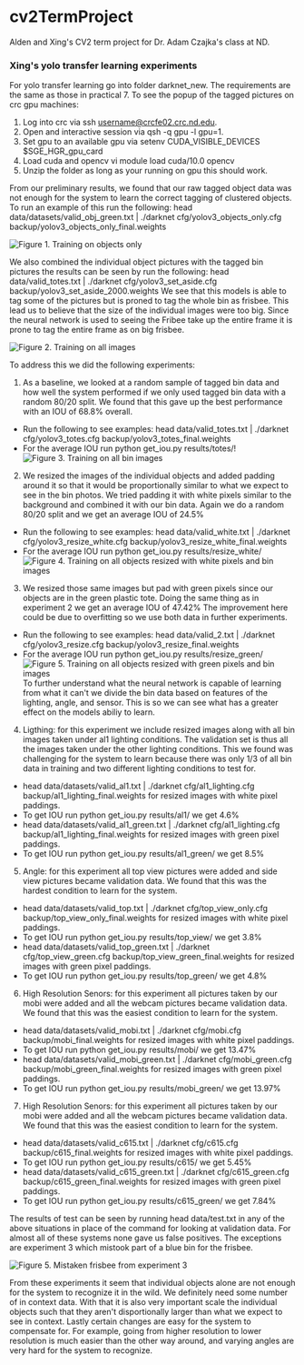 # cv2TermProject
Alden and Xing's CV2 term project for Dr. Adam Czajka's class at ND.

### Xing's yolo transfer learning experiments

For yolo transfer learning go into folder darknet_new. The requirements are the same as those in practical 7. To see the popup of the tagged pictures on crc gpu machines:
1. Log into crc via ssh username@crcfe02.crc.nd.edu.
2. Open and interactive session via qsh -q gpu -l gpu=1.
3. Set gpu to an available gpu via setenv CUDA_VISIBLE_DEVICES $SGE_HGR_gpu_card
4. Load cuda and opencv vi module load cuda/10.0 opencv
5. Unzip the folder as long as your running on gpu this should work.

From our preliminary results, we found that our raw tagged object data was not enough for the system to learn the correct tagging of clustered objects. To run an example of this run the following:
head data/datasets/valid_obj_green.txt | ./darknet cfg/yolov3_objects_only.cfg backup/yolov3_objects_only_final.weights

![Figure 1. Training on objects only](/report_images/objects_only.png)

We also combined the individual object pictures with the tagged bin pictures the results can be seen by run the following:
head data/valid_totes.txt | ./darknet cfg/yolov3_set_aside.cfg backup/yolov3_set_aside_2000.weights
We see that this models is able to tag some of the pictures but is proned to tag the whole bin as frisbee. This lead us to believe that the size of the individual images were too big. Since the neural network is used to seeing the Fribee take up the entire frame it is prone to tag the entire frame as on big frisbee.


![Figure 2. Training on all images](/report_images/set_aside.png)

To address this we did the following experiments:
1. As a baseline, we looked at a random sample of tagged bin data and how well the system performed if we only used tagged bin data with a random 80/20 split. We found that this gave up the best performance with an IOU of 68.8% overall. 
  - Run the following to see examples: head data/valid_totes.txt | ./darknet cfg/yolov3_totes.cfg backup/yolov3_totes_final.weights
  - For the average IOU run python get_iou.py results/totes/!
![Figure 3. Training on all bin images](/report_images/totes.png)
  
2. We resized the images of the individual objects and added padding around it so that it would be proportionally similar to what we expect to see in the bin photos. We tried padding it with white pixels similar to the background and combined it with our bin data. Again we do a random 80/20 split and we get an average IOU of 24.5%
  - Run the following to see examples: head data/valid_white.txt | ./darknet cfg/yolov3_resize_white.cfg backup/yolov3_resize_white_final.weights
  - For the average IOU run python get_iou.py results/resize_white/
![Figure 4. Training on all objects resized with white pixels and bin images](/report_images/resize_white_3.png) 

3. We resized those same images but pad with green pixels since our objects are in the green plastic tote. Doing the same thing as in experiment 2 we get an average IOU of 47.42% The improvement here could be due to overfitting so we use both data in further experiments.
  - Run the following to see examples: head data/valid_2.txt | ./darknet cfg/yolov3_resize.cfg backup/yolov3_resize_final.weights
  - For the average IOU run python get_iou.py results/resize_green/
![Figure 5. Training on all objects resized with green pixels and bin images](/report_images/resize_green_3.png)   
To further understand what the neural network is capable of learning from what it can't we divide the bin data based on features of the lighting, angle, and sensor. This is so we can see what has a greater effect on the models abiliy to learn.

4. Ligthing: for this experiment we include resized images along with all bin images taken under al1 lighting conditions. The validation set is thus all the images taken under the other lighting conditions. This we found was challenging for the system to learn because there was only 1/3 of all bin data in training and two different lighting conditions to test for. 
- head data/datasets/valid_al1.txt | ./darknet cfg/al1_lighting.cfg backup/al1_lighting_final.weights for resized images with white pixel paddings. 
- To get IOU run python get_iou.py results/al1/ we get 4.6%
- head data/datasets/valid_al1_green.txt | ./darknet cfg/al1_lighting.cfg backup/al1_lighting_final.weights for resized images with green pixel paddings. 
- To get IOU run python get_iou.py results/al1_green/ we get 8.5%

5. Angle: for this experiment all top view pictures were added and side view pictures became validation data. We found that this was the hardest condition to learn for the system.
- head data/datasets/valid_top.txt | ./darknet cfg/top_view_only.cfg backup/top_view_only_final.weights for resized images with white pixel paddings. 
- To get IOU run python get_iou.py results/top_view/ we get 3.8%
- head data/datasets/valid_top_green.txt | ./darknet cfg/top_view_green.cfg backup/top_view_green_final.weights for resized images with green pixel paddings. 
- To get IOU run python get_iou.py results/top_green/ we get 4.8%

6. High Resolution Senors: for this experiment all pictures taken by our mobi were added and all the webcam pictures became validation data. We found that this was the easiest condition to learn for the system.
- head data/datasets/valid_mobi.txt | ./darknet cfg/mobi.cfg backup/mobi_final.weights for resized images with white pixel paddings. 
- To get IOU run python get_iou.py results/mobi/ we get 13.47%
- head data/datasets/valid_mobi_green.txt | ./darknet cfg/mobi_green.cfg backup/mobi_green_final.weights for resized images with green pixel paddings. 
- To get IOU run python get_iou.py results/mobi_green/ we get 13.97%

7. High Resolution Senors: for this experiment all pictures taken by our mobi were added and all the webcam pictures became validation data. We found that this was the easiest condition to learn for the system.
- head data/datasets/valid_c615.txt | ./darknet cfg/c615.cfg backup/c615_final.weights for resized images with white pixel paddings. 
- To get IOU run python get_iou.py results/c615/ we get 5.45%
- head data/datasets/valid_c615_green.txt | ./darknet cfg/c615_green.cfg backup/c615_green_final.weights for resized images with green pixel paddings.
- To get IOU run python get_iou.py results/c615_green/ we get 7.84%

The results of test can be seen by running head data/test.txt in any of the above situations in place of the command for looking at validation data. For almost all of these systems none gave us false positives. The exceptions are experiment 3 which mistook part of a blue bin for the frisbee.

![Figure 5. Mistaken frisbee from experiment 3](/report_images/resize_green_mistake.png) 

From these experiments it seem that individual objects alone are not enough for the system to recognize it in the wild. We definitely need some number of in context data. With that it is also very important scale the individual objects such that they aren't disportionally larger than what we expect to see in context. Lastly certain changes are easy for the system to compensate for. For example, going from higher resolution to lower resolution is much easier than the other way around, and varying angles are very hard for the system to recognize. 
